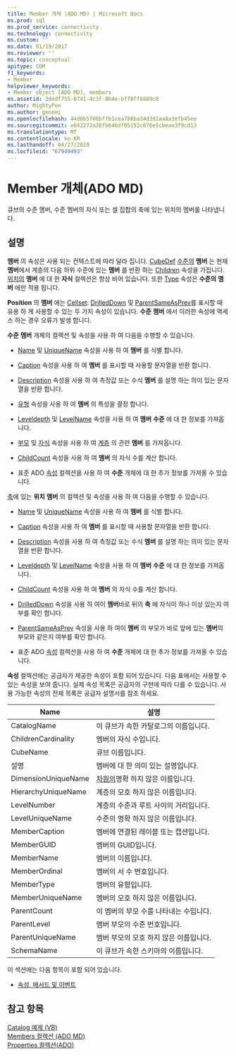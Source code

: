 ```yaml
---
title: Member 개체 (ADO MD) | Microsoft Docs
ms.prod: sql
ms.prod_service: connectivity
ms.technology: connectivity
ms.custom: ''
ms.date: 01/19/2017
ms.reviewer: ''
ms.topic: conceptual
apitype: COM
f1_keywords:
- Member
helpviewer_keywords:
- Member object [ADO MD], members
ms.assetid: 3dedf755-0741-4c3f-8b4e-bff8ff8809c8
author: MightyPen
ms.author: genemi
ms.openlocfilehash: 44d6b5f06bffb1cea786ba34d3d2aa8a3efb45ee
ms.sourcegitcommit: e042272a38fb646df05152c676e5cbeae3f9cd13
ms.translationtype: MT
ms.contentlocale: ko-KR
ms.lasthandoff: 04/27/2020
ms.locfileid: "67949493"
---
```

# <a name="member-object-ado-md"></a>Member 개체(ADO MD)
큐브의 수준 멤버, 수준 멤버의 자식 또는 셀 집합의 축에 있는 위치의 멤버를 나타냅니다.  
  
## <a name="remarks"></a>설명  
 **멤버** 의 속성은 사용 되는 컨텍스트에 따라 달라 집니다. [CubeDef](../../../ado/reference/ado-md-api/cubedef-object-ado-md.md) [수준의](../../../ado/reference/ado-md-api/level-object-ado-md.md) **멤버** 는 현재 **멤버**에서 계층의 다음 하위 수준에 있는 **멤버** 를 반환 하는 [Children](../../../ado/reference/ado-md-api/children-property-ado-md.md) 속성을 가집니다. [위치의](../../../ado/reference/ado-md-api/position-object-ado-md.md) **멤버** 에 대 한 **자식** 컬렉션은 항상 비어 있습니다. 또한 [Type](../../../ado/reference/ado-md-api/type-property-ado-md.md) 속성은 **수준의** **멤버** 에만 적용 됩니다.  
  
 **Position** 의 **멤버** 에는 [Cellset](../../../ado/reference/ado-md-api/cellset-object-ado-md.md): [DrilledDown](../../../ado/reference/ado-md-api/drilleddown-property-ado-md.md) 및 [ParentSameAsPrev](../../../ado/reference/ado-md-api/parentsameasprev-property-ado-md.md)를 표시할 때 유용 하 게 사용할 수 있는 두 가지 속성이 있습니다. **수준** **멤버** 에서 이러한 속성에 액세스 하는 경우 오류가 발생 합니다.  
  
 **수준** **멤버** 개체의 컬렉션 및 속성을 사용 하 여 다음을 수행할 수 있습니다.  
  
-   [Name](../../../ado/reference/ado-md-api/name-property-ado-md.md) 및 [UniqueName](../../../ado/reference/ado-md-api/uniquename-property-ado-md.md) 속성을 사용 하 여 **멤버** 를 식별 합니다.  
  
-   [Caption](../../../ado/reference/ado-md-api/caption-property-ado-md.md) 속성을 사용 하 여 **멤버** 를 표시할 때 사용할 문자열을 반환 합니다.  
  
-   [Description](../../../ado/reference/ado-md-api/description-property-ado-md.md) 속성을 사용 하 여 측정값 또는 수식 **멤버** 를 설명 하는 의미 있는 문자열을 반환 합니다.  
  
-   [유형](../../../ado/reference/ado-md-api/type-property-ado-md.md) 속성을 사용 하 여 **멤버** 의 특성을 결정 합니다.  
  
-   [Leveldepth](../../../ado/reference/ado-md-api/leveldepth-property-ado-md.md) 및 [LevelName](../../../ado/reference/ado-md-api/levelname-property-ado-md.md) 속성을 사용 하 여 **멤버** **수준** 에 대 한 정보를 가져옵니다.  
  
-   [부모](../../../ado/reference/ado-md-api/parent-property-ado-md.md) 및 [자식](../../../ado/reference/ado-md-api/children-property-ado-md.md) 속성을 사용 하 여 [계층](../../../ado/reference/ado-md-api/hierarchy-object-ado-md.md) 의 관련 **멤버** 를 가져옵니다.  
  
-   [ChildCount](../../../ado/reference/ado-md-api/childcount-property-ado-md.md) 속성을 사용 하 여 **멤버** 의 자식 수를 계산 합니다.  
  
-   표준 ADO [속성](../../../ado/reference/ado-api/properties-collection-ado.md) 컬렉션을 사용 하 여 **수준** 개체에 대 한 추가 정보를 가져올 수 있습니다.  
  
 [축](../../../ado/reference/ado-md-api/axis-object-ado-md.md)에 있는 **위치** **멤버** 의 컬렉션 및 속성을 사용 하 여 다음을 수행할 수 있습니다.  
  
-   [Name](../../../ado/reference/ado-md-api/name-property-ado-md.md) 및 [UniqueName](../../../ado/reference/ado-md-api/uniquename-property-ado-md.md) 속성을 사용 하 여 **멤버** 를 식별 합니다.  
  
-   [Caption](../../../ado/reference/ado-md-api/caption-property-ado-md.md) 속성을 사용 하 여 **멤버** 를 표시할 때 사용할 문자열을 반환 합니다.  
  
-   [Description](../../../ado/reference/ado-md-api/description-property-ado-md.md) 속성을 사용 하 여 측정값 또는 수식 **멤버** 를 설명 하는 의미 있는 문자열을 반환 합니다.  
  
-   [Leveldepth](../../../ado/reference/ado-md-api/leveldepth-property-ado-md.md) 및 [LevelName](../../../ado/reference/ado-md-api/levelname-property-ado-md.md) 속성을 사용 하 여 **멤버** **수준** 에 대 한 정보를 가져옵니다.  
  
-   [ChildCount](../../../ado/reference/ado-md-api/childcount-property-ado-md.md) 속성을 사용 하 여 **멤버** 의 자식 수를 계산 합니다.  
  
-   [DrilledDown](../../../ado/reference/ado-md-api/drilleddown-property-ado-md.md) 속성을 사용 하 여이 **멤버**바로 뒤의 **축** 에 자식이 하나 이상 있는지 여부를 확인 합니다.  
  
-   [ParentSameAsPrev](../../../ado/reference/ado-md-api/parentsameasprev-property-ado-md.md) 속성을 사용 하 여이 **멤버** 의 부모가 바로 앞에 있는 **멤버**의 부모와 같은지 여부를 확인 합니다.  
  
-   표준 ADO [속성](../../../ado/reference/ado-api/properties-collection-ado.md) 컬렉션을 사용 하 여 **수준** 개체에 대 한 추가 정보를 가져올 수 있습니다.  
  
 **속성** 컬렉션에는 공급자가 제공한 속성이 포함 되어 있습니다. 다음 표에서는 사용할 수 있는 속성을 보여 줍니다. 실제 속성 목록은 공급자의 구현에 따라 다를 수 있습니다. 사용 가능한 속성의 전체 목록은 공급자 설명서를 참조 하세요.  
  
|Name|설명|  
|----------|-----------------|  
|CatalogName|이 큐브가 속한 카탈로그의 이름입니다.|  
|ChildrenCardinality|멤버의 자식 수입니다.|  
|CubeName|큐브 이름입니다.|  
|설명|멤버에 대 한 의미 있는 설명입니다.|  
|DimensionUniqueName|[차원의](../../../ado/reference/ado-md-api/dimension-object-ado-md.md)명확 하지 않은 이름입니다.|  
|HierarchyUniqueName|계층의 모호 하지 않은 이름입니다.|  
|LevelNumber|계층의 수준과 루트 사이의 거리입니다.|  
|LevelUniqueName|수준의 명확 하지 않은 이름입니다.|  
|MemberCaption|멤버에 연결된 레이블 또는 캡션입니다.|  
|MemberGUID|멤버의 GUID입니다.|  
|MemberName|멤버의 이름입니다.|  
|MemberOrdinal|멤버의 서 수 번호입니다.|  
|MemberType|멤버의 유형입니다.|  
|MemberUniqueName|멤버의 모호 하지 않은 이름입니다.|  
|ParentCount|이 멤버의 부모 수를 나타내는 수입니다.|  
|ParentLevel|멤버 부모의 수준 번호입니다.|  
|ParentUniqueName|멤버 부모의 모호 하지 않은 이름입니다.|  
|SchemaName|이 큐브가 속한 스키마의 이름입니다.|  
  
 이 섹션에는 다음 항목이 포함 되어 있습니다.  
  
-   [속성, 메서드 및 이벤트](../../../ado/reference/ado-md-api/member-object-properties-methods-and-events.md)  
  
## <a name="see-also"></a>참고 항목  
 [Catalog 예제 (VB)](../../../ado/reference/ado-md-api/catalog-example-vb.md)   
 [Members 컬렉션 (ADO MD)](../../../ado/reference/ado-md-api/members-collection-ado-md.md)   
 [Properties 컬렉션(ADO)](../../../ado/reference/ado-api/properties-collection-ado.md)
